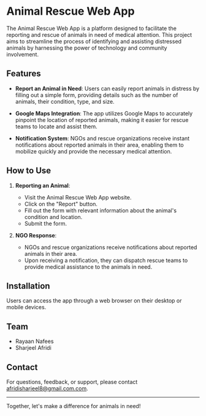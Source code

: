 # Animal Rescue Web App

The Animal Rescue Web App is a platform designed to facilitate the reporting and rescue of animals in need of medical attention. This project aims to streamline the process of identifying and assisting distressed animals by harnessing the power of technology and community involvement.

## Features

- **Report an Animal in Need**: Users can easily report animals in distress by filling out a simple form, providing details such as the number of animals, their condition, type, and size.
  
- **Google Maps Integration**: The app utilizes Google Maps to accurately pinpoint the location of reported animals, making it easier for rescue teams to locate and assist them.

- **Notification System**: NGOs and rescue organizations receive instant notifications about reported animals in their area, enabling them to mobilize quickly and provide the necessary medical attention.

## How to Use

1. **Reporting an Animal**:
   - Visit the Animal Rescue Web App website.
   - Click on the "Report" button.
   - Fill out the form with relevant information about the animal's condition and location.
   - Submit the form.

2. **NGO Response**:
   - NGOs and rescue organizations receive notifications about reported animals in their area.
   - Upon receiving a notification, they can dispatch rescue teams to provide medical assistance to the animals in need.

## Installation

Users can access the app through a web browser on their desktop or mobile devices.

## Team
- Rayaan Nafees
- Sharjeel Afridi 

## Contact

For questions, feedback, or support, please contact [afridisharjeel8@gmail.com.com](mailto:afridisharjeel8@gmail.com).

---

Together, let's make a difference for animals in need!
